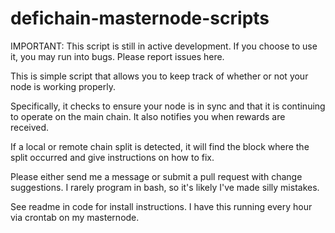 # defichain-masternode-scripts

IMPORTANT: This script is still in active development.  If you choose to use it, you may run into bugs.  Please report issues here.

This is simple script that allows you to keep track of whether or not your node is working properly.

Specifically, it checks to ensure your node is in sync and that it is continuing to operate on the main chain.  It also notifies you when rewards are received.

If a local or remote chain split is detected, it will find the block where the split occurred and give instructions on how to fix.

Please either send me a message or submit a pull request with change suggestions.  I rarely program in bash, so it's likely I've made silly mistakes.

See readme in code for install instructions.  I have this running every hour via crontab on my masternode.
